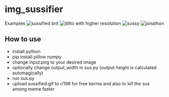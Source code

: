 # img_sussifier

Examples
![sussified brit](https://user-images.githubusercontent.com/60029482/119789119-aec8d280-beca-11eb-9a4c-c81b9539526d.gif)
![ditto with higher resolution](https://user-images.githubusercontent.com/60029482/119781696-39a5cf00-bec3-11eb-8b2c-71df0e6afe34.gif)
![sussy](https://user-images.githubusercontent.com/60029482/119792014-416a7100-becd-11eb-9a3d-c1d972004d58.gif)
![jonathon](https://user-images.githubusercontent.com/60029482/119795170-21887c80-bed0-11eb-909a-ccbc007e8545.gif)

## How to use
- install python
- pip install pillow numpy
- change input.png to your desired image
- optionally change output_width in sus.py (output height is calculated automagically)
- run sus.py
- upload sussified.gif to r/196 for free karma and also to kill the sus among meme faster
